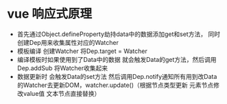 # vue 响应式原理
   - 首先通过Object.defineProperty劫持data中的数据添加get和set方法，
     同时创建Dep用来收集属性对应的Watcher
   - 模板编译 创建Watcher 将Dep.target = Watcher
   - 编译模板时如果使用到了Data中的数据 就会触发Data的get方法，然后调用
     Dep.addSub 将Watcher收集起来
   - 数据更新时 会触发Data的set方法 然后调用Dep.notify通知所有用到改Data
     的Watcher去更新DOM，watcher.update()（根据节点类型更新 元素节点修改value值 文本节点直接替换）     